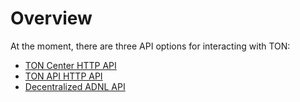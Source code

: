 # Overview


At the moment, there are three API options for interacting with TON:

* [TON Center HTTP API](/develop/dapps/apis/toncenter)
* [TON API HTTP API](https://tonapi.io/)
* [Decentralized ADNL API](/develop/dapps/apis/adnl)
